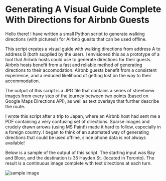 # Generating A Visual Guide Complete With Directions for Airbnb Guests

Hello there! I have written a small Python script to generate walking directions (with pictures!) for Airbnb guests that can be used offline.

This script creates a visual guide with walking directions from address A to address B (both supplied by the user). I envisioned this as a prototype of a tool that Airbnb hosts could use to generate directions for their guests. Airbnb hosts benefit from a fast and reliable method of generating directions to their accomodation. Airbnb guests benefit from a consistent experience, and a reduced likelihood of getting lost on the way to their accommodation.

The output of this script is a JPG file that contains a series of streetview images from every step of the journey 
between two points (based on Google Maps Directions API), as well as text overlays that further describe the 
route.

I wrote this script after a trip to Japan, where an Airbnb host had sent me a PDF containing a very confusing set of directions. Sparse images and crudely drawn arrows (using MS Paint!) made it hard to follow, especially in a foreign country. I began to think of an automated way of generating directions that could be used offline, since phone data is not always available!

Below is a sample of the output of this script. The starting input was Bay and Bloor, and the destination is 35 Hayden St. (located in Toronto). The result is a continuous image complete with text directions at each turn.

![sample image](https://i.imgur.com/pzVSNBM.jpg)
